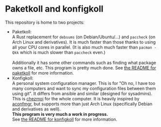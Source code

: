 # Paketkoll and konfigkoll

This repository is home to two projects:

* Paketkoll:\
  A Rust replacement for `debsums` (on Debian/Ubuntu/...) and `paccheck`
  (on Arch Linux and derivatives). It is much faster than those thanks to using
  all your CPU cores in parallel. (It is also much much faster than `pacman -Qkk`
  which is much slower than `paccheck` even.)\
  \
  Additionally it has some other commands such as finding what package owns a file,
  etc. This program is pretty much done. See
  [the README for paketkoll](crates/paketkoll/README.md) for more information.
* Konfigkoll:\
  A personal system configuration manager. This is for "Oh no, I have too many
  computers and want to sync my configuration files between them using git".
  It differs from ansible and similar (designed for sysadmins). This is [chezmoi]
  for the whole computer. It is heavily inspired by [aconfmgr], but supports more
  than just Arch Linux (specifically Debian and derivatives as well).\
  **This program is very much a work in progress.**\
  See [the README for konfigkoll](crates/konfigkoll/README.md) for more information.

[chezmoi]: https://github.com/twpayne/chezmoi
[aconfmgr]: https://github.com/CyberShadow/aconfmgr
